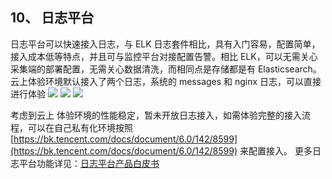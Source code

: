 ## 10、 日志平台
日志平台可以快速接入日志，与 ELK 日志套件相比，具有入门容易，配置简单，接入成本低等特点，并且可与监控平台对接配置告警。相比 ELK，可以无需关心采集端的部署配置，无需关心数据清洗，而相同点是存储都是有 Elasticsearch。
云上体验环境默认接入了两个日志，系统的 messages 和 nginx 日志，可以直接进行体验
![](f:/base/蓝鲸云上体验环境快速入门/assets/2022-02-18-17-57-34.png)
![](f:/base/蓝鲸云上体验环境快速入门/assets/2022-02-18-17-57-38.png)
![](f:/base/蓝鲸云上体验环境快速入门/assets/2022-02-18-17-57-48.png)

考虑到云上 体验环境的性能稳定，暂未开放日志接入，如需体验完整的接入流程，可以在自己私有化环境按照 [https://bk.tencent.com/docs/document/6.0/142/8599](https://bk.tencent.com/docs/document/6.0/142/8599) 来配置接入。
更多日志平台功能详见：[日志平台产品白皮书](https://bk.tencent.com/docs/markdown/%E6%97%A5%E5%BF%97%E5%B9%B3%E5%8F%B0/%E4%BA%A7%E5%93%81%E7%99%BD%E7%9A%AE%E4%B9%A6/intro/README.md)
